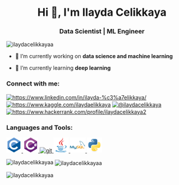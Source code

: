 <h1 align="center">Hi 👋, I'm Ilayda Celikkaya</h1>
<h3 align="center">Data Scientist | ML Engineer</h3>

<p align="left"> <img src="https://komarev.com/ghpvc/?username=ilaydacelikkayaa&label=Profile%20views&color=0e75b6&style=flat" alt="ilaydacelikkayaa" /> </p>

- 🔭 I’m currently working on **data science and machine learning**

- 🌱 I’m currently learning **deep learning**

<h3 align="left">Connect with me:</h3>
<p align="left">
<a href="https://linkedin.com/in/https://www.linkedin.com/in/ilayda-%c3%a7elikkaya/" target="blank"><img align="center" src="https://raw.githubusercontent.com/rahuldkjain/github-profile-readme-generator/master/src/images/icons/Social/linked-in-alt.svg" alt="https://www.linkedin.com/in/ilayda-%c3%a7elikkaya/" height="30" width="40" /></a>
<a href="https://kaggle.com/https://www.kaggle.com/ilaydaelikkaya" target="blank"><img align="center" src="https://raw.githubusercontent.com/rahuldkjain/github-profile-readme-generator/master/src/images/icons/Social/kaggle.svg" alt="https://www.kaggle.com/ilaydaelikkaya" height="30" width="40" /></a>
<a href="https://medium.com/@ilaydacelikkaya" target="blank"><img align="center" src="https://raw.githubusercontent.com/rahuldkjain/github-profile-readme-generator/master/src/images/icons/Social/medium.svg" alt="@ilaydacelikkaya" height="30" width="40" /></a>
<a href="https://www.hackerrank.com/https://www.hackerrank.com/profile/ilaydacelikkaya2" target="blank"><img align="center" src="https://raw.githubusercontent.com/rahuldkjain/github-profile-readme-generator/master/src/images/icons/Social/hackerrank.svg" alt="https://www.hackerrank.com/profile/ilaydacelikkaya2" height="30" width="40" /></a>
</p>

<h3 align="left">Languages and Tools:</h3>
<p align="left"> <a href="https://www.cprogramming.com/" target="_blank" rel="noreferrer"> <img src="https://raw.githubusercontent.com/devicons/devicon/master/icons/c/c-original.svg" alt="c" width="40" height="40"/> </a> <a href="https://www.w3schools.com/cs/" target="_blank" rel="noreferrer"> <img src="https://raw.githubusercontent.com/devicons/devicon/master/icons/csharp/csharp-original.svg" alt="csharp" width="40" height="40"/> </a> <a href="https://git-scm.com/" target="_blank" rel="noreferrer"> <img src="https://www.vectorlogo.zone/logos/git-scm/git-scm-icon.svg" alt="git" width="40" height="40"/> </a> <a href="https://www.java.com" target="_blank" rel="noreferrer"> <img src="https://raw.githubusercontent.com/devicons/devicon/master/icons/java/java-original.svg" alt="java" width="40" height="40"/> </a> <a href="https://www.mysql.com/" target="_blank" rel="noreferrer"> <img src="https://raw.githubusercontent.com/devicons/devicon/master/icons/mysql/mysql-original-wordmark.svg" alt="mysql" width="40" height="40"/> </a> <a href="https://www.python.org" target="_blank" rel="noreferrer"> <img src="https://raw.githubusercontent.com/devicons/devicon/master/icons/python/python-original.svg" alt="python" width="40" height="40"/> </a> </p>

<p><img align="left" src="https://github-readme-stats.vercel.app/api/top-langs?username=ilaydacelikkayaa&show_icons=true&locale=en&layout=compact" alt="ilaydacelikkayaa" /></p>

<p>&nbsp;<img align="center" src="https://github-readme-stats.vercel.app/api?username=ilaydacelikkayaa&show_icons=true&locale=en" alt="ilaydacelikkayaa" /></p>

<p><img align="center" src="https://github-readme-streak-stats.herokuapp.com/?user=ilaydacelikkayaa&" alt="ilaydacelikkayaa" /></p>
